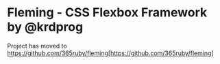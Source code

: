 # Fleming - CSS Flexbox Framework by @krdprog

Project has moved to https://github.com/365ruby/fleming[https://github.com/365ruby/fleming]
